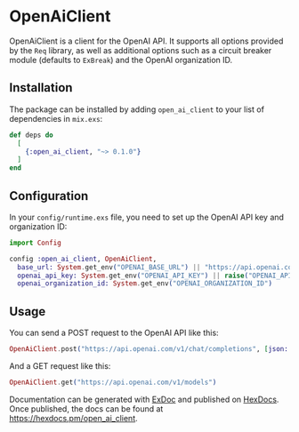 # OpenAiClient

OpenAiClient is a client for the OpenAI API. It supports all options provided by
the `Req` library, as well as additional options such as a circuit breaker
module (defaults to `ExBreak`) and the OpenAI organization ID.

## Installation

The package can be installed by adding `open_ai_client` to your list of
dependencies in `mix.exs`:

```elixir
def deps do
  [
    {:open_ai_client, "~> 0.1.0"}
  ]
end
```

## Configuration

In your `config/runtime.exs` file, you need to set up the OpenAI API key and organization ID:

```elixir
import Config

config :open_ai_client, OpenAiClient,
  base_url: System.get_env("OPENAI_BASE_URL") || "https://api.openai.com/v1",
  openai_api_key: System.get_env("OPENAI_API_KEY") || raise("OPENAI_API_KEY is not set"),
  openai_organization_id: System.get_env("OPENAI_ORGANIZATION_ID")
```

## Usage

You can send a POST request to the OpenAI API like this:

```elixir
OpenAiClient.post("https://api.openai.com/v1/chat/completions", [json: %{model: "gpt-3.5-turbo", messages: [%{role: "system", content: "You are a helpful assistant."}, %{role: "user", content: "Who won the world series in 2020?"}]}])
```

And a GET request like this:

```elixir
OpenAiClient.get("https://api.openai.com/v1/models")
```

Documentation can be generated with
[ExDoc](https://github.com/elixir-lang/ex_doc) and published on
[HexDocs](https://hexdocs.pm). Once published, the docs can be found at
<https://hexdocs.pm/open_ai_client>.